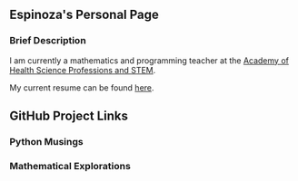 ## Espinoza's Personal Page

### Brief Description

I am currently a mathematics and programming teacher at the [Academy of Health Science Professions and STEM](https://ahsp.lajoyaisd.com/).

My current resume can be found [here](https://raw.githubusercontent.com/0x17io/0x17io.github.io/main/jre_resume.pdf).

## GitHub Project Links

### Python Musings

### Mathematical Explorations
